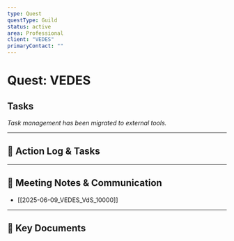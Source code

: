 ```yaml
---
type: Quest
questType: Guild
status: active
area: Professional
client: "VEDES"
primaryContact: ""
---
```


# Quest: VEDES

## Tasks

*Task management has been migrated to external tools.*

---

## 📝 Action Log & Tasks


---
## 💬 Meeting Notes & Communication
- [[2025-06-09_VEDES_VdS_10000]]

---
## 📎 Key Documents
